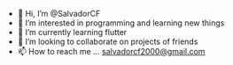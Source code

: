 - 👋 Hi, I’m @SalvadorCF
- 👀 I’m interested in programming and learning new things
- 🌱 I’m currently learning flutter
- 💞️ I’m looking to collaborate on projects of friends
- 📫 How to reach me ... salvadorcf2000@gmail.com

<!---
SalvadorCF/SalvadorCF is a ✨ special ✨ repository because its `README.md` (this file) appears on your GitHub profile.
You can click the Preview link to take a look at your changes.
--->
